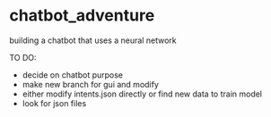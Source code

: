 # chatbot_adventure
building a chatbot that uses a neural network

TO DO:

- decide on chatbot purpose 
- make new branch for gui and modify
- either modify intents.json directly or find new data to train model
- look for json files
